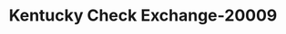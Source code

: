 ---
f_zip-code: 45419
f_state-code: OH
title: Kentucky Check Exchange-20009
f_phone: 937-293-2441
f_city-only: Dayton
f_address: 2607 Wilmington Pike Dayton
f_location-unique-id: '20009'
slug: kentucky-check-exchange-20009
updated-on: '2024-05-30T13:46:58.046Z'
created-on: '2024-05-30T13:36:59.803Z'
published-on: '2024-05-30T13:54:32.469Z'
f_city-state: cms/city/dayton-oh.md
f_company: cms/company/kentucky-check-exchange.md
f_state: cms/state/ohio.md
layout: '[payday-loan].html'
tags: payday-loan
---